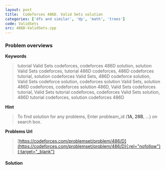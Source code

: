 ```yaml
---
layout: post
title:  Codeforces 486D. Valid Sets solution
categories: ['dfs and similar', 'dp', 'math', 'trees']
code: ValidSets
src: 486D-ValidSets.cpp
---
```

### **Problem overviews**

**Keywords**
> tutorial Valid Sets codeforces, codeforces 486D solution, solution Valid Sets codeforces, tutorial 486D codeforces, 486D codeforces tutorial, solution codeforces Valid Sets, 486D codeforce solution, Valid Sets codeforce solution, codeforces solution Valid Sets, solution 486D codeforces, codeforces solution 486D, Valid Sets codeforces tutorial, Valid Sets tutorial codeforces, codeforces Valid Sets solution, 486D tutorial codeforces, solution codeforces 486D

**Hint**
> To find solution for any problems, Enter probleam_id (**1A, 28B**, ...) on search box. 

**Problems Url**
> [https://codeforces.com/problemset/problem/486/D](https://codeforces.com/problemset/problem/486/D){:rel="nofollow"}{:target="_blank"}

#### **Solution**



